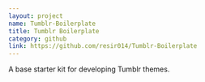 ```yaml
---
layout: project
name: Tumblr-Boilerplate
title: Tumblr Boilerplate
category: github
link: https://github.com/resir014/Tumblr-Boilerplate
---
```


A base starter kit for developing Tumblr themes.
